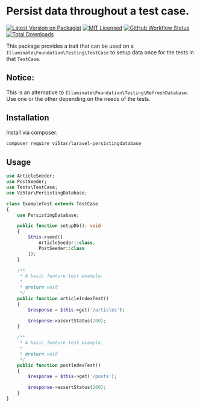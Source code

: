 # Persist data throughout a test case.

[![Latest Version on Packagist](https://img.shields.io/packagist/v/vi5tar/laravel-persistingdatabase.svg?style=flat-square)](https://packagist.org/packages/vi5tar/laravel-persistingdatabase)
[![MIT Licensed](https://img.shields.io/badge/license-MIT-brightgreen.svg?style=flat-square)](LICENSE.md)
[![GitHub Workflow Status](https://img.shields.io/github/workflow/status/vi5tar/laravel-persistingdatabase/run-tests?label=tests)](https://github.com/vi5tar/laravel-persistingdatabase/actions)
[![Total Downloads](https://img.shields.io/packagist/dt/vi5tar/laravel-persistingdatabase.svg?style=flat-square)](https://packagist.org/packages/vi5tar/laravel-persistingdatabase)

This package provides a trait that can be used on a `Illuminate\Foundation\Testing\TestCase` to setup data
once for the tests in that `TestCase`.

## Notice:
This is an alternative to `Illuminate\Foundation\Testing\RefreshDatabase`. Use one or the other depending on
the needs of the tests.

## Installation
Install via composer:
``` bash
composer require vi5tar/laravel-persistingdatabase
```

## Usage
``` php
use ArticleSeeder;
use PostSeeder;
use Tests\TestCase;
use Vi5tar\PersistingDatabase;

class ExampleTest extends TestCase
{
    use PersistingDatabase;

    public function setupDb(): void
    {
        $this->seed([
            ArticleSeeder::class,
            PostSeeder::class
        ]);
    }

    /**
     * A basic feature test example.
     *
     * @return void
     */
    public function articleIndexTest()
    {
        $response = $this->get('/articles');

        $response->assertStatus(200);
    }

    /**
     * A basic feature test example.
     *
     * @return void
     */
    public function postIndexTest()
    {
        $response = $this->get('/posts');

        $response->assertStatus(200);
    }
}
```